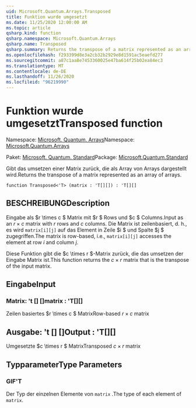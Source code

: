 ```yaml
---
uid: Microsoft.Quantum.Arrays.Transposed
title: Funktion wurde umgesetzt
ms.date: 11/25/2020 12:00:00 AM
ms.topic: article
qsharp.kind: function
qsharp.namespace: Microsoft.Quantum.Arrays
qsharp.name: Transposed
qsharp.summary: Returns the transpose of a matrix represented as an array of arrays.
ms.openlocfilehash: f293399d8e3a2cb32b2929e8d1591ac5eaefd277
ms.sourcegitcommit: a87c1aa8e7453360025e47ba614f25b02ea84ec3
ms.translationtype: MT
ms.contentlocale: de-DE
ms.lasthandoff: 11/26/2020
ms.locfileid: "96219990"
---
```

# <a name="transposed-function"></a><span data-ttu-id="a5244-102">Funktion wurde umgesetzt</span><span class="sxs-lookup"><span data-stu-id="a5244-102">Transposed function</span></span>

<span data-ttu-id="a5244-103">Namespace: [Microsoft. Quantum. Arrays](xref:Microsoft.Quantum.Arrays)</span><span class="sxs-lookup"><span data-stu-id="a5244-103">Namespace: [Microsoft.Quantum.Arrays](xref:Microsoft.Quantum.Arrays)</span></span>

<span data-ttu-id="a5244-104">Paket: [Microsoft. Quantum. Standard](https://nuget.org/packages/Microsoft.Quantum.Standard)</span><span class="sxs-lookup"><span data-stu-id="a5244-104">Package: [Microsoft.Quantum.Standard](https://nuget.org/packages/Microsoft.Quantum.Standard)</span></span>


<span data-ttu-id="a5244-105">Gibt das umsetzen einer Matrix zurück, die als Array von Arrays dargestellt wird.</span><span class="sxs-lookup"><span data-stu-id="a5244-105">Returns the transpose of a matrix represented as an array of arrays.</span></span>

```qsharp
function Transposed<'T> (matrix : 'T[][]) : 'T[][]
```


## <a name="description"></a><span data-ttu-id="a5244-106">BESCHREIBUNG</span><span class="sxs-lookup"><span data-stu-id="a5244-106">Description</span></span>

<span data-ttu-id="a5244-107">Eingabe als $r \times c $ Matrix mit $r $ Rows und $c $ Columns.</span><span class="sxs-lookup"><span data-stu-id="a5244-107">Input as an $r \times c$ matrix with $r$ rows and $c$ columns.</span></span>  <span data-ttu-id="a5244-108">Die Matrix ist zeilenbasiert, d. h., es wird `matrix[i][j]` auf das Element in Zeile $i $ und Spalte $j $ zugegriffen.</span><span class="sxs-lookup"><span data-stu-id="a5244-108">The matrix is row-based, i.e., `matrix[i][j]` accesses the element at row $i$ and column $j$.</span></span>

<span data-ttu-id="a5244-109">Diese Funktion gibt die $c \times r $-Matrix zurück, die das umsetzen der Eingabe Matrix ist.</span><span class="sxs-lookup"><span data-stu-id="a5244-109">This function returns the $c \times r$ matrix that is the transpose of the input matrix.</span></span>

## <a name="input"></a><span data-ttu-id="a5244-110">Eingabe</span><span class="sxs-lookup"><span data-stu-id="a5244-110">Input</span></span>

### <a name="matrix--t"></a><span data-ttu-id="a5244-111">Matrix: 't [] []</span><span class="sxs-lookup"><span data-stu-id="a5244-111">matrix : 'T[][]</span></span>

<span data-ttu-id="a5244-112">Zeilen basiertes $r \times c $ Matrix</span><span class="sxs-lookup"><span data-stu-id="a5244-112">Row-based $r \times c$ matrix</span></span>



## <a name="output--t"></a><span data-ttu-id="a5244-113">Ausgabe: 't [] []</span><span class="sxs-lookup"><span data-stu-id="a5244-113">Output : 'T[][]</span></span>

<span data-ttu-id="a5244-114">Umgesetzte $c \times r $ Matrix</span><span class="sxs-lookup"><span data-stu-id="a5244-114">Transposed $c \times r$ matrix</span></span>

## <a name="type-parameters"></a><span data-ttu-id="a5244-115">Typparameter</span><span class="sxs-lookup"><span data-stu-id="a5244-115">Type Parameters</span></span>

### <a name="t"></a><span data-ttu-id="a5244-116">GIF</span><span class="sxs-lookup"><span data-stu-id="a5244-116">'T</span></span>

<span data-ttu-id="a5244-117">Der Typ der einzelnen Elemente von `matrix` .</span><span class="sxs-lookup"><span data-stu-id="a5244-117">The type of each element of `matrix`.</span></span>
